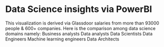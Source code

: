 # Data Science insights via PowerBI
This visualization is derived via Glassdoor salaries from more than 
93000 people & 600+ companies. 
Here is the comparison among  data science domains namely:
Business analysts
Data analysts
Data Scientists
Data Engineers
Machine learning engineers
Data Architects
